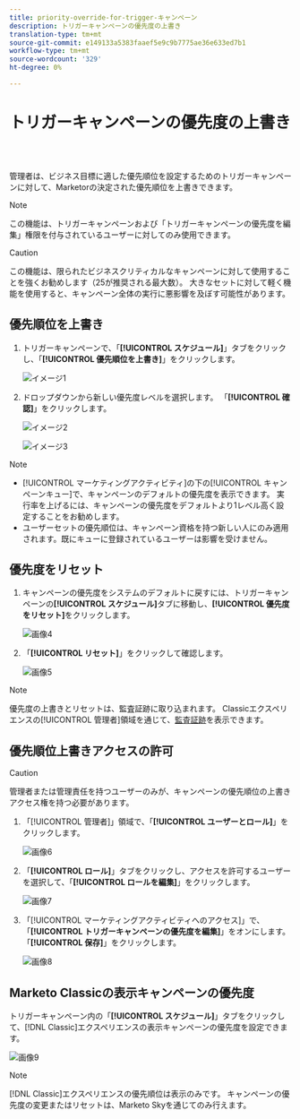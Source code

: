 ```yaml
---
title: priority-override-for-trigger-キャンペーン
description: トリガーキャンペーンの優先度の上書き
translation-type: tm+mt
source-git-commit: e149133a5383faaef5e9c9b7775ae36e633ed7b1
workflow-type: tm+mt
source-wordcount: '329'
ht-degree: 0%

---
```



# トリガーキャンペーンの優先度の上書き

<br> 

管理者は、ビジネス目標に適した優先順位を設定するためのトリガーキャンペーンに対して、Marketorの決定された優先順位を上書きできます。

>[!NOTE]
>
>この機能は、トリガーキャンペーンおよび「トリガーキャンペーンの優先度を編集」権限を付与されているユーザーに対してのみ使用できます。

>[!CAUTION]
>
>この機能は、限られたビジネスクリティカルなキャンペーンに対して使用することを強くお勧めします（25が推奨される最大数）。 大きなセットに対して軽く機能を使用すると、キャンペーン全体の実行に悪影響を及ぼす可能性があります。

## 優先順位を上書き

1. トリガーキャンペーンで、「**[!UICONTROL スケジュール]**」タブをクリックし、「**[!UICONTROL 優先順位を上書き]**」をクリックします。

   ![イメージ1](/help/sky/assets/smart-campaigns/priority-override-for-trigger-campaigns/priority-override-for-trigger-campaigns-1.png)

1. ドロップダウンから新しい優先度レベルを選択します。 「**[!UICONTROL 確認]**」をクリックします。

   ![イメージ2](/help/sky/assets/smart-campaigns/priority-override-for-trigger-campaigns/priority-override-for-trigger-campaigns-2.png)

   ![イメージ3](/help/sky/assets/smart-campaigns/priority-override-for-trigger-campaigns/priority-override-for-trigger-campaigns-3.png)

>[!NOTE]
>
>* [!UICONTROL マーケティングアクティビティ]の下の[!UICONTROL キャンペーンキュー]で、キャンペーンのデフォルトの優先度を表示できます。 実行率を上げるには、キャンペーンの優先度をデフォルトより1レベル高く設定することをお勧めします。
>* ユーザーセットの優先順位は、キャンペーン資格を持つ新しい人にのみ適用されます。既にキューに登録されているユーザーは影響を受けません。


## 優先度をリセット

1. キャンペーンの優先度をシステムのデフォルトに戻すには、トリガーキャンペーンの&#x200B;**[!UICONTROL スケジュール]**&#x200B;タブに移動し、**[!UICONTROL 優先度をリセット]**&#x200B;をクリックします。

   ![画像4](/help/sky/assets/smart-campaigns/priority-override-for-trigger-campaigns/priority-override-for-trigger-campaigns-4.png)

1. 「**[!UICONTROL リセット]**」をクリックして確認します。

   ![画像5](/help/sky/assets/smart-campaigns/priority-override-for-trigger-campaigns/priority-override-for-trigger-campaigns-5.png)

>[!NOTE]
>
>優先度の上書きとリセットは、監査証跡に取り込まれます。 Classicエクスペリエンスの[!UICONTROL 管理者]領域を通じて、[監査証跡](https://docs.marketo.com/x/GZ2t)を表示できます。

## 優先順位上書きアクセスの許可

>[!CAUTION]
>
>管理者または管理責任を持つユーザーのみが、キャンペーンの優先順位の上書きアクセス権を持つ必要があります。

1. 「[!UICONTROL 管理者]」領域で、「**[!UICONTROL ユーザーとロール]**」をクリックします。

   ![画像6](/help/sky/assets/smart-campaigns/priority-override-for-trigger-campaigns/priority-override-for-trigger-campaigns-6.png)

1. 「**[!UICONTROL ロール]**」タブをクリックし、アクセスを許可するユーザーを選択して、「**[!UICONTROL ロールを編集]**」をクリックします。

   ![画像7](/help/sky/assets/smart-campaigns/priority-override-for-trigger-campaigns/priority-override-for-trigger-campaigns-7.png)

1. 「[!UICONTROL マーケティングアクティビティへのアクセス]」で、「**[!UICONTROL トリガーキャンペーンの優先度を編集]**」をオンにします。 「**[!UICONTROL 保存]**」をクリックします。

   ![画像8](/help/sky/assets/smart-campaigns/priority-override-for-trigger-campaigns/priority-override-for-trigger-campaigns-8.png)

## Marketo Classicの表示キャンペーンの優先度

トリガーキャンペーン内の「**[!UICONTROL スケジュール]**」タブをクリックして、[!DNL Classic]エクスペリエンスの表示キャンペーンの優先度を設定できます。

![画像9](/help/sky/assets/smart-campaigns/priority-override-for-trigger-campaigns/priority-override-for-trigger-campaigns-9.png)

>[!NOTE]
>
>[!DNL Classic]エクスペリエンスの優先順位は表示のみです。 キャンペーンの優先度の変更またはリセットは、Marketo Skyを通じてのみ行えます。
